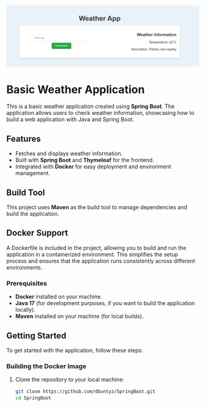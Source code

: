 ![Logo](https://raw.githubusercontent.com/dbuntyz/SpringBoot/refs/heads/main/Project-Image.png)

# Basic Weather Application

This is a basic weather application created using **Spring Boot**. The application allows users to check weather information, showcasing how to build a web application with Java and Spring Boot.

## Features

- Fetches and displays weather information.
- Built with **Spring Boot** and **Thymeleaf** for the frontend.
- Integrated with **Docker** for easy deployment and environment management.

## Build Tool

This project uses **Maven** as the build tool to manage dependencies and build the application.

## Docker Support

A Dockerfile is included in the project, allowing you to build and run the application in a containerized environment. This simplifies the setup process and ensures that the application runs consistently across different environments.

### Prerequisites

- **Docker** installed on your machine.
- **Java 17** (for development purposes, if you want to build the application locally).
- **Maven** installed on your machine (for local builds).

## Getting Started

To get started with the application, follow these steps:

### Building the Docker Image

1. Clone the repository to your local machine:

   ```bash
   git clone https://github.com/dbuntyz/SpringBoot.git
   cd SpringBoot
